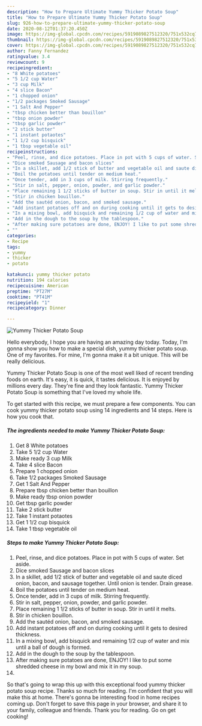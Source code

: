 ```yaml
---
description: "How to Prepare Ultimate Yummy Thicker Potato Soup"
title: "How to Prepare Ultimate Yummy Thicker Potato Soup"
slug: 926-how-to-prepare-ultimate-yummy-thicker-potato-soup
date: 2020-08-12T01:37:20.450Z
image: https://img-global.cpcdn.com/recipes/5919089827512320/751x532cq70/yummy-thicker-potato-soup-recipe-main-photo.jpg
thumbnail: https://img-global.cpcdn.com/recipes/5919089827512320/751x532cq70/yummy-thicker-potato-soup-recipe-main-photo.jpg
cover: https://img-global.cpcdn.com/recipes/5919089827512320/751x532cq70/yummy-thicker-potato-soup-recipe-main-photo.jpg
author: Fanny Fernandez
ratingvalue: 3.4
reviewcount: 9
recipeingredient:
- "8 White potatoes"
- "5 1/2 cup Water"
- "3 cup Milk"
- "4 slice Bacon"
- "1 chopped onion"
- "1/2 packages Smoked Sausage"
- "1 Salt And Pepper"
- "tbsp chicken better than bouillon"
- "tbsp onion powder"
- "tbsp garlic powder"
- "2 stick butter"
- "1 instant potaotes"
- "1 1/2 cup bisquick"
- "1 tbsp vegetable oil"
recipeinstructions:
- "Peel, rinse, and dice potatoes. Place in pot with 5 cups of water. Set aside."
- "Dice smoked Sausage and bacon slices"
- "In a skillet, add 1/2 stick of butter and vegetable oil and saute diced onion, bacon, and sausage together. Until onion is tender. Drain grease."
- "Boil the potatoes until tender on medium heat."
- "Once tender, add in 3 cups of milk. Stirring frequently."
- "Stir in salt, pepper, onion, powder, and garlic powder."
- "Place remaining 1 1/2 sticks of butter in soup. Stir in until it melts."
- "Stir in chicken bouillon."
- "Add the sautéd onion, bacon, and smoked sausage."
- "Add instant potatoes off and on during cooking until it gets to desired thickness."
- "In a mixing bowl, add bisquick and remaining 1/2 cup of water and mix until a ball of dough is formed."
- "Add in the dough to the soup by the tablespoon."
- "After making sure potatoes are done, ENJOY! I like to put some shredded cheese in my bowl and mix it in my soup."
- ""
categories:
- Recipe
tags:
- yummy
- thicker
- potato

katakunci: yummy thicker potato 
nutrition: 194 calories
recipecuisine: American
preptime: "PT27M"
cooktime: "PT41M"
recipeyield: "1"
recipecategory: Dinner

---
```



![Yummy Thicker Potato Soup](https://img-global.cpcdn.com/recipes/5919089827512320/751x532cq70/yummy-thicker-potato-soup-recipe-main-photo.jpg)

Hello everybody, I hope you are having an amazing day today. Today, I'm gonna show you how to make a special dish, yummy thicker potato soup. One of my favorites. For mine, I'm gonna make it a bit unique. This will be really delicious.

Yummy Thicker Potato Soup is one of the most well liked of recent trending foods on earth. It's easy, it is quick, it tastes delicious. It is enjoyed by millions every day. They're fine and they look fantastic. Yummy Thicker Potato Soup is something that I've loved my whole life.




To get started with this recipe, we must prepare a few components. You can cook yummy thicker potato soup using 14 ingredients and 14 steps. Here is how you cook that.

<!--inarticleads1-->

##### The ingredients needed to make Yummy Thicker Potato Soup:

1. Get 8 White potatoes
1. Take 5 1/2 cup Water
1. Make ready 3 cup Milk
1. Take 4 slice Bacon
1. Prepare 1 chopped onion
1. Take 1/2 packages Smoked Sausage
1. Get 1 Salt And Pepper
1. Prepare tbsp chicken better than bouillon
1. Make ready tbsp onion powder
1. Get tbsp garlic powder
1. Take 2 stick butter
1. Take 1 instant potaotes
1. Get 1 1/2 cup bisquick
1. Take 1 tbsp vegetable oil




<!--inarticleads2-->

##### Steps to make Yummy Thicker Potato Soup:

1. Peel, rinse, and dice potatoes. Place in pot with 5 cups of water. Set aside.
1. Dice smoked Sausage and bacon slices
1. In a skillet, add 1/2 stick of butter and vegetable oil and saute diced onion, bacon, and sausage together. Until onion is tender. Drain grease.
1. Boil the potatoes until tender on medium heat.
1. Once tender, add in 3 cups of milk. Stirring frequently.
1. Stir in salt, pepper, onion, powder, and garlic powder.
1. Place remaining 1 1/2 sticks of butter in soup. Stir in until it melts.
1. Stir in chicken bouillon.
1. Add the sautéd onion, bacon, and smoked sausage.
1. Add instant potatoes off and on during cooking until it gets to desired thickness.
1. In a mixing bowl, add bisquick and remaining 1/2 cup of water and mix until a ball of dough is formed.
1. Add in the dough to the soup by the tablespoon.
1. After making sure potatoes are done, ENJOY! I like to put some shredded cheese in my bowl and mix it in my soup.
1. 




So that's going to wrap this up with this exceptional food yummy thicker potato soup recipe. Thanks so much for reading. I'm confident that you will make this at home. There's gonna be interesting food in home recipes coming up. Don't forget to save this page in your browser, and share it to your family, colleague and friends. Thank you for reading. Go on get cooking!
